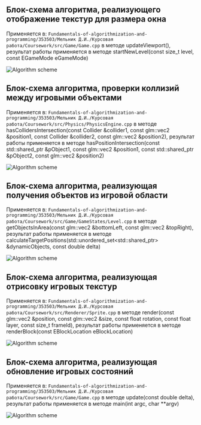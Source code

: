 ## Блок-схема алгоритма, реализующего отображение текстур для размера окна

Применяется в: `Fundamentals-of-algorithmization-and-programming/353503/Мельник Д.И./Курсовая работа/Coursework/src/Game/Game.cpp` в методе updateViewport(), результат работы применяется в методе startNewLevel(const size_t level, const EGameMode eGameMode)

![Algorithm scheme](schemes/scheme1.png)

## Блок-схема алгоритма, проверки коллизий между игровыми объектами

Применяется в: `Fundamentals-of-algorithmization-and-programming/353503/Мельник Д.И./Курсовая работа/Coursework/src/Physics/PhysicsEngine.cpp` в методе hasCollidersIntersection(const Collider &collider1, const glm::vec2 &position1, const Collider &collider2, const glm::vec2 &position2), результат работы применяется в методе hasPositionIntersection(const std::shared_ptr<IGameObject> &pObject1, const glm::vec2 &position1, const std::shared_ptr<IGameObject> &pObject2, const glm::vec2 &position2)

![Algorithm scheme](schemes/scheme2.png)

## Блок-схема алгоритма, реализующая получения объектов из игровой области

Применяется в: `Fundamentals-of-algorithmization-and-programming/353503/Мельник Д.И./Курсовая работа/Coursework/src/Game/GameStates/Level.cpp` в методе getObjectsInArea(const glm::vec2 &bottomLeft, const glm::vec2 &topRight), результат работы применяется в методе calculateTargetPositions(std::unordered_set<std::shared_ptr<IGameObject>> &dynamicObjects, const double delta)

![Algorithm scheme](schemes/scheme3.png)

## Блок-схема алгоритма, реализующая отрисовку игровых текстур

Применяется в: `Fundamentals-of-algorithmization-and-programming/353503/Мельник Д.И./Курсовая работа/Coursework/src/Renderer/Sprite.cpp` в методе render(const glm::vec2 &position, const glm::vec2 &size, const float rotation, const float layer, const size_t frameId), результат работы применяется в методе renderBlock(const EBlockLocation eBlockLocation)

![Algorithm scheme](schemes/scheme4.png)

## Блок-схема алгоритма, реализующая обновление игровых состояний

Применяется в: `Fundamentals-of-algorithmization-and-programming/353503/Мельник Д.И./Курсовая работа/Coursework/src/Game/Game.cpp` в методе update(const double delta), результат работы применяется в методе main(int argc, char **argv)

![Algorithm scheme](schemes/scheme5.png)
